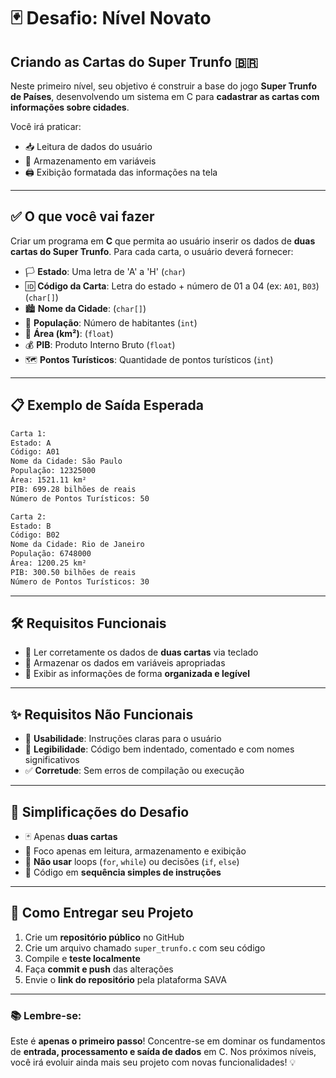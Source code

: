 # 🃏 Desafio: Nível Novato

## Criando as Cartas do Super Trunfo 🇧🇷

Neste primeiro nível, seu objetivo é construir a base do jogo **Super Trunfo de Países**, desenvolvendo um sistema em C para **cadastrar as cartas com informações sobre cidades**.

Você irá praticar:

* 📥 Leitura de dados do usuário
* 💾 Armazenamento em variáveis
* 🖨️ Exibição formatada das informações na tela

---

## ✅ O que você vai fazer

Criar um programa em **C** que permita ao usuário inserir os dados de **duas cartas do Super Trunfo**. Para cada carta, o usuário deverá fornecer:

* 🏳️ **Estado**: Uma letra de 'A' a 'H' (`char`)
* 🆔 **Código da Carta**: Letra do estado + número de 01 a 04 (ex: `A01`, `B03`) (`char[]`)
* 🏙️ **Nome da Cidade**: (`char[]`)
* 👥 **População**: Número de habitantes (`int`)
* 📏 **Área (km²)**: (`float`)
* 💰 **PIB**: Produto Interno Bruto (`float`)
* 🗺️ **Pontos Turísticos**: Quantidade de pontos turísticos (`int`)

---

## 📋 Exemplo de Saída Esperada

```txt
Carta 1:
Estado: A
Código: A01
Nome da Cidade: São Paulo
População: 12325000
Área: 1521.11 km²
PIB: 699.28 bilhões de reais
Número de Pontos Turísticos: 50

Carta 2:
Estado: B
Código: B02
Nome da Cidade: Rio de Janeiro
População: 6748000
Área: 1200.25 km²
PIB: 300.50 bilhões de reais
Número de Pontos Turísticos: 30
```

---

## 🛠️ Requisitos Funcionais

* 📌 Ler corretamente os dados de **duas cartas** via teclado
* 📌 Armazenar os dados em variáveis apropriadas
* 📌 Exibir as informações de forma **organizada e legível**

---

## ✨ Requisitos Não Funcionais

* 🎯 **Usabilidade**: Instruções claras para o usuário
* 🧹 **Legibilidade**: Código bem indentado, comentado e com nomes significativos
* ✅ **Corretude**: Sem erros de compilação ou execução

---

## 🔎 Simplificações do Desafio

* 🃏 Apenas **duas cartas**
* 📖 Foco apenas em leitura, armazenamento e exibição
* 🔁 **Não usar** loops (`for`, `while`) ou decisões (`if`, `else`)
* 🧱 Código em **sequência simples de instruções**

---

## 🚀 Como Entregar seu Projeto

1. Crie um **repositório público** no GitHub
2. Crie um arquivo chamado `super_trunfo.c` com seu código
3. Compile e **teste localmente**
4. Faça **commit e push** das alterações
5. Envie o **link do repositório** pela plataforma SAVA

---

### 📚 Lembre-se:

Este é **apenas o primeiro passo**!
Concentre-se em dominar os fundamentos de **entrada, processamento e saída de dados** em C.
Nos próximos níveis, você irá evoluir ainda mais seu projeto com novas funcionalidades! 💡
